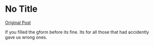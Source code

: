 # No Title

[Original Post](https://discourse.onlinedegree.iitm.ac.in/t/169029/632)

<p>If you filled the gform before its fine. Its for all those that had accidently gave us wrong ones.</p>